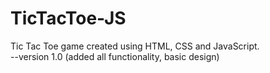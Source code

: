 # TicTacToe-JS
Tic Tac Toe game created using HTML, CSS and JavaScript.
<br>
--version 1.0 (added all functionality, basic design)
